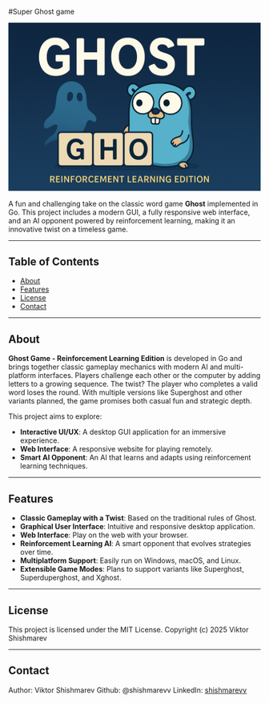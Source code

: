 #Super Ghost game

![Ghost Game Banner](assets/banner.png)

A fun and challenging take on the classic word game **Ghost** implemented in Go. This project includes a modern GUI, a fully responsive web interface, and an AI opponent powered by reinforcement learning, making it an innovative twist on a timeless game.

---

## Table of Contents
- [About](#about)
- [Features](#features)
- [License](#license)
- [Contact](#contact)

---

## About

**Ghost Game - Reinforcement Learning Edition** is developed in Go and brings together classic gameplay mechanics with modern AI and multi-platform interfaces. Players challenge each other or the computer by adding letters to a growing sequence. The twist? The player who completes a valid word loses the round. With multiple versions like Superghost and other variants planned, the game promises both casual fun and strategic depth.

This project aims to explore:
- **Interactive UI/UX**: A desktop GUI application for an immersive experience.
- **Web Interface**: A responsive website for playing remotely.
- **Smart AI Opponent**: An AI that learns and adapts using reinforcement learning techniques.

---

## Features

- **Classic Gameplay with a Twist**: Based on the traditional rules of Ghost.
- **Graphical User Interface**: Intuitive and responsive desktop application.
- **Web Interface**: Play on the web with your browser.
- **Reinforcement Learning AI**: A smart opponent that evolves strategies over time.
- **Multiplatform Support**: Easily run on Windows, macOS, and Linux.
- **Extensible Game Modes**: Plans to support variants like Superghost, Superduperghost, and Xghost.

---

## License

This project is licensed under the MIT License.
Copyright (c) 2025 Viktor Shishmarev

---

## Contact

Author: Viktor Shishmarev
Github: @shishmarevv
LinkedIn: [shishmarevv](https://www.linkedin.com/in/shishmarevv/) 